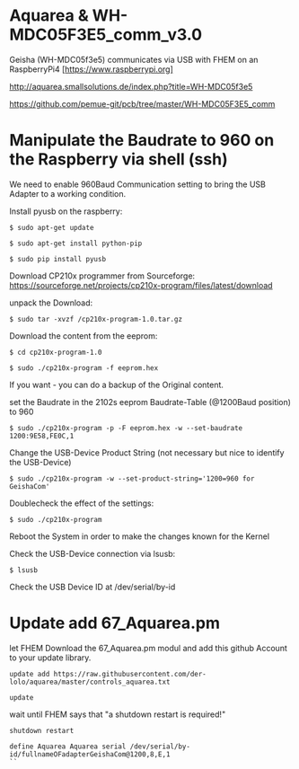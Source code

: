 # Aquarea & WH-MDC05F3E5_comm_v3.0
Geisha (WH-MDC05f3e5) communicates via USB with FHEM on an RaspberryPi4 [https://www.raspberrypi.org]

http://aquarea.smallsolutions.de/index.php?title=WH-MDC05f3e5

https://github.com/pemue-git/pcb/tree/master/WH-MDC05F3E5_comm

# Manipulate the Baudrate to 960 on the Raspberry via shell (ssh)

We need to enable 960Baud Communication setting to bring the USB Adapter to a working condition.

Install pyusb on the raspberry:
```
$ sudo apt-get update
```
```
$ sudo apt-get install python-pip  
```
```
$ sudo pip install pyusb
```
Download CP210x programmer from Sourceforge:
https://sourceforge.net/projects/cp210x-program/files/latest/download

unpack the Download:
```
$ sudo tar -xvzf /cp210x-program-1.0.tar.gz
```

Download the content from the eeprom:
```
$ cd cp210x-program-1.0
```
```
$ sudo ./cp210x-program -f eeprom.hex
```
If you want - you can do a backup of the Original content.


set the Baudrate in the 2102s eeprom Baudrate-Table (@1200Baud position) to 960
```
$ sudo ./cp210x-program -p -F eeprom.hex -w --set-baudrate 1200:9E58,FE0C,1
```
Change the USB-Device Product String (not necessary but nice to identify the USB-Device)
```
$ sudo ./cp210x-program -w --set-product-string='1200=960 for GeishaCom'
```
Doublecheck the effect of the settings:
```
$ sudo ./cp210x-program
```
Reboot the System in order to make the changes known for the Kernel

Check the USB-Device connection via lsusb:
```
$ lsusb
```
Check the USB Device ID at /dev/serial/by-id



# Update add 67_Aquarea.pm

let FHEM Download the 67_Aquarea.pm modul and add this github Account to your update library.
```
update add https://raw.githubusercontent.com/der-lolo/aquarea/master/controls_aquarea.txt
```
```
update
```
wait until FHEM says that "a shutdown restart is required!"
```
shutdown restart
```
```
define Aquarea Aquarea serial /dev/serial/by-id/fullnameOFadapterGeishaCom@1200,8,E,1
``
